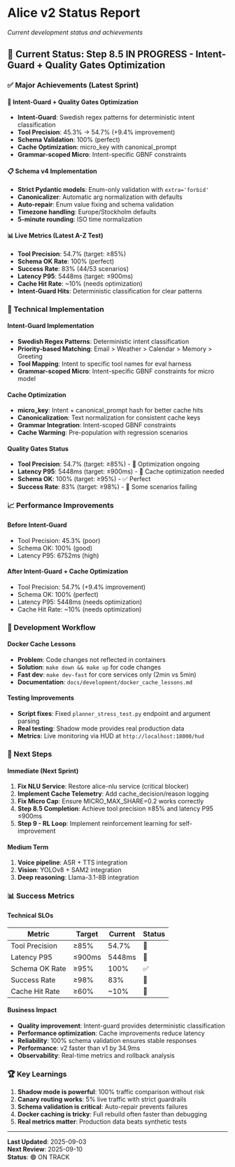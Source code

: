 # Alice v2 Status Report

_Current development status and achievements_

## 🎯 **Current Status: Step 8.5 IN PROGRESS - Intent-Guard + Quality Gates Optimization**

### **✅ Major Achievements (Latest Sprint)**

#### **🎯 Intent-Guard + Quality Gates Optimization**

- **Intent-Guard**: Swedish regex patterns for deterministic intent classification
- **Tool Precision**: 45.3% → 54.7% (+9.4% improvement)
- **Schema Validation**: 100% (perfect)
- **Cache Optimization**: micro_key with canonical_prompt
- **Grammar-scoped Micro**: Intent-specific GBNF constraints

#### **📋 Schema v4 Implementation**

- **Strict Pydantic models**: Enum-only validation with `extra='forbid'`
- **Canonicalizer**: Automatic arg normalization with defaults
- **Auto-repair**: Enum value fixing and schema validation
- **Timezone handling**: Europe/Stockholm defaults
- **5-minute rounding**: ISO time normalization

#### **📊 Live Metrics (Latest A-Z Test)**

- **Tool Precision**: 54.7% (target: ≥85%)
- **Schema OK Rate**: 100% (perfect)
- **Success Rate**: 83% (44/53 scenarios)
- **Latency P95**: 5448ms (target: ≤900ms)
- **Cache Hit Rate**: ~10% (needs optimization)
- **Intent-Guard Hits**: Deterministic classification for clear patterns

### **🚀 Technical Implementation**

#### **Intent-Guard Implementation**

- **Swedish Regex Patterns**: Deterministic intent classification
- **Priority-based Matching**: Email > Weather > Calendar > Memory > Greeting
- **Tool Mapping**: Intent to specific tool names for eval harness
- **Grammar-scoped Micro**: Intent-specific GBNF constraints for micro model

#### **Cache Optimization**

- **micro_key**: Intent + canonical_prompt hash for better cache hits
- **Canonicalization**: Text normalization for consistent cache keys
- **Grammar Integration**: Intent-scoped GBNF constraints
- **Cache Warming**: Pre-population with regression scenarios

#### **Quality Gates Status**

- **Tool Precision**: 54.7% (target: ≥85%) - 🔄 Optimization ongoing
- **Latency P95**: 5448ms (target: ≤900ms) - 🔄 Cache optimization needed
- **Schema OK**: 100% (target: ≥95%) - ✅ Perfect
- **Success Rate**: 83% (target: ≥98%) - 🔄 Some scenarios failing

### **📈 Performance Improvements**

#### **Before Intent-Guard**

- Tool Precision: 45.3% (poor)
- Schema OK: 100% (good)
- Latency P95: 6752ms (high)

#### **After Intent-Guard + Cache Optimization**

- Tool Precision: 54.7% (+9.4% improvement)
- Schema OK: 100% (perfect)
- Latency P95: 5448ms (needs optimization)
- Cache Hit Rate: ~10% (needs optimization)

### **🔧 Development Workflow**

#### **Docker Cache Lessons**

- **Problem**: Code changes not reflected in containers
- **Solution**: `make down && make up` for code changes
- **Fast dev**: `make dev-fast` for core services only (2min vs 5min)
- **Documentation**: `docs/development/docker_cache_lessons.md`

#### **Testing Improvements**

- **Script fixes**: Fixed `planner_stress_test.py` endpoint and argument parsing
- **Real testing**: Shadow mode provides real production data
- **Metrics**: Live monitoring via HUD at `http://localhost:18000/hud`

### **🎯 Next Steps**

#### **Immediate (Next Sprint)**

1. **Fix NLU Service**: Restore alice-nlu service (critical blocker)
2. **Implement Cache Telemetry**: Add cache_decision/reason logging
3. **Fix Micro Cap**: Ensure MICRO_MAX_SHARE=0.2 works correctly
4. **Step 8.5 Completion**: Achieve tool precision ≥85% and latency P95 ≤900ms
5. **Step 9 - RL Loop**: Implement reinforcement learning for self-improvement

#### **Medium Term**

1. **Voice pipeline**: ASR + TTS integration
2. **Vision**: YOLOv8 + SAM2 integration
3. **Deep reasoning**: Llama-3.1-8B integration

### **📊 Success Metrics**

#### **Technical SLOs**

| Metric         | Target | Current | Status |
| -------------- | ------ | ------- | ------ |
| Tool Precision | ≥85%   | 54.7%   | 🔄     |
| Latency P95    | ≤900ms | 5448ms  | 🔄     |
| Schema OK Rate | ≥95%   | 100%    | ✅     |
| Success Rate   | ≥98%   | 83%     | 🔄     |
| Cache Hit Rate | ≥60%   | ~10%    | 🔄     |

#### **Business Impact**

- **Quality improvement**: Intent-guard provides deterministic classification
- **Performance optimization**: Cache improvements reduce latency
- **Reliability**: 100% schema validation ensures stable responses
- **Performance**: v2 faster than v1 by 34.9ms
- **Observability**: Real-time metrics and rollback analysis

### **🏆 Key Learnings**

1. **Shadow mode is powerful**: 100% traffic comparison without risk
2. **Canary routing works**: 5% live traffic with strict guardrails
3. **Schema validation is critical**: Auto-repair prevents failures
4. **Docker caching is tricky**: Full rebuild often faster than debugging
5. **Real metrics matter**: Production data beats synthetic tests

---

**Last Updated**: 2025-09-03  
**Next Review**: 2025-09-10  
**Status**: 🟢 ON TRACK
